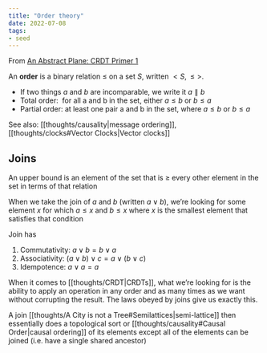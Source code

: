 ```yaml
---
title: "Order theory"
date: 2022-07-08
tags:
- seed
---
```


From [An Abstract Plane: CRDT Primer 1](http://jtfmumm.com/blog/2015/11/17/crdt-primer-1-defanging-order-theory/)

An **order** is a binary relation $\leq$ on a set $S$, written $<S,\leq>$.

- If two things $a$ and $b$ are incomparable, we write it $a \parallel b$
- Total order:  for all a and b in the set, either $a \leq b$ or $b \leq a$
- Partial order: at least one pair a and b in the set, where $a \leq b$ or $b \leq a$ 

See also: [[thoughts/causality|message ordering]], [[thoughts/clocks#Vector Clocks|Vector clocks]]

## Joins
An upper bound is an element of the set that is $\geq$ every other element in the set in terms of that relation

When we take the join of $a$ and $b$ (written $a \lor b$), we’re looking for some element $x$ for which $a \leq x$ and $b \leq x$ where $x$ is the smallest element that satisfies that condition

Join has
1) Commutativity: $a \lor b = b \lor a$
2) Associativity: $(a \lor b) \lor c = a \lor (b \lor c)$
3) Idempotence: $a \lor a = a$

When it comes to [[thoughts/CRDT|CRDTs]], what we’re looking for is the ability to apply an operation in any order and as many times as we want without corrupting the result. The laws obeyed by joins give us exactly this.

A join [[thoughts/A City is not a Tree#Semilattices|semi-lattice]] then essentially does a topological sort or [[thoughts/causality#Causal Order|causal ordering]] of its elements except all of the elements can be joined (i.e. have a single shared ancestor)